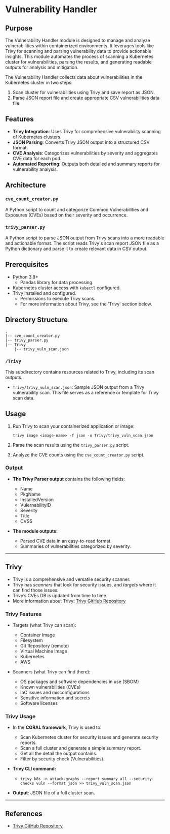 # Vulnerability Handler


## Purpose

The Vulnerability Handler module is designed to manage and analyze vulnerabilities within containerized environments. It leverages tools like Trivy for scanning and parsing vulnerability data to provide actionable insights. 
This module automates the process of scanning a Kubernetes cluster for vulnerabilities, parsing the results, and generating readable outputs for analysis and mitigation.

The Vulnerability Handler collects data about vulnerabilities in the Kubernetes cluster in two steps:
1. Scan cluster for vulnerabilities using Trivy and save report as JSON.
2. Parse JSON report file and create appropriate CSV vulnerabilities data file.


## Features

* **Trivy Integration**: Uses Trivy for comprehensive vulnerability scanning of Kubernetes clusters. 
* **JSON Parsing**: Converts Trivy JSON output into a structured CSV format. 
* **CVE Analysis**: Categorizes vulnerabilities by severity and aggregates CVE data for each pod. 
* **Automated Reporting**: Outputs both detailed and summary reports for vulnerability analysis.


## Architecture

### `cve_count_creator.py`
A Python script to count and categorize Common Vulnerabilities and Exposures (CVEs) based on their severity and occurrence.

### `trivy_parser.py`
A Python script to parse JSON output from Trivy scans into a more readable and actionable format.
The script reads Trivy's scan report JSON file as a Python dictionary and parse it to create relevant data in CSV output.


## Prerequisites

- Python 3.8+
  - Pandas library for data processing.
- Kubernetes cluster access with `kubectl` configured.
- Trivy installed and configured.
  - Permissions to execute Trivy scans.
  - For more information about Trivy, see the 'Trivy' section below.


## Directory Structure

```
.
|-- cve_count_creator.py
|-- trivy_parser.py
|-- Trivy
    |-- trivy_vuln_scan.json
```

### `/Trivy`

This subdirectory contains resources related to Trivy, including its scan outputs.
- `Trivy/trivy_vuln_scan.json`: Sample JSON output from a Trivy vulnerability scan. This file serves as a reference or template for Trivy scan data.


## Usage

1. Run Trivy to scan your containerized application or image:
   ```
   trivy image <image-name> -f json -o Trivy/trivy_vuln_scan.json
   ```
   
2. Parse the scan results using the `trivy_parser.py` script.

3. Analyze the CVE counts using the `cve_count_creator.py` script.

### Output

* **The Trivy Parser output** contains the following fields:
  * Name
  * PkgName
  * InstalledVersion
  * VulernabilityID
  * Severity
  * Title
  * CVSS

* **The module outputs:**
  - Parsed CVE data in an easy-to-read format.
  - Summaries of vulnerabilities categorized by severity.


---


## Trivy

- Trivy is a comprehensive and versatile security scanner.
- Trivy has *scanners* that look for security issues, and *targets* where it can find those issues.
- Trivy’s CVEs DB is updated from time to time.
- More information about Trivy: [Trivy GitHub Repository](https://github.com/aquasecurity/trivy)


### Trivy Features

* Targets (what Trivy can scan):
  - Container Image
  - Filesystem
  - Git Repository (remote)
  - Virtual Machine Image
  - Kubernetes
  - AWS

* Scanners (what Trivy can find there):
  - OS packages and software dependencies in use (SBOM)
  - Known vulnerabilities (CVEs)
  - IaC issues and misconfigurations
  - Sensitive information and secrets
  - Software licenses


### Trivy Usage 

* In the **CORAL framework**, Trivy is used to:
  * Scan Kubernetes cluster for security issues and generate security reports.
  * Scan a full cluster and generate a simple summary report.
  * Get all the detail the output contains.
  * Filter by security check (Vulnerabilities).


* **Trivy CLI command:** 
  * ``` trivy k8s -n attack-graphs --report summary all --security-checks vuln --format json >> trivy_vuln_scan.json ```

    
* **Output**: JSON file of a full cluster scan.


---


## References

* [Trivy GitHub Repository](https://github.com/aquasecurity/trivy)
